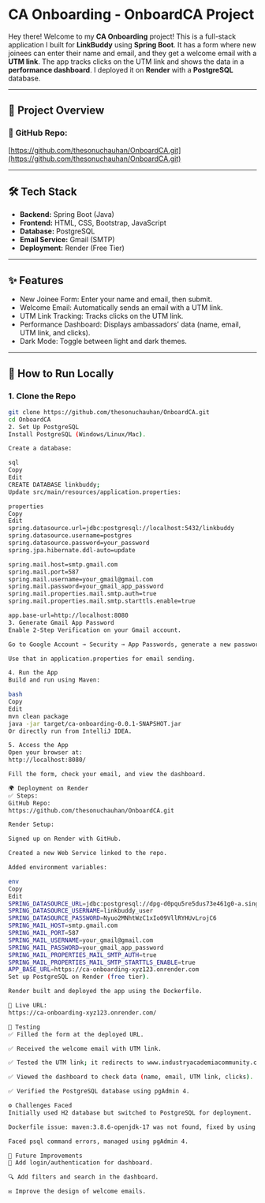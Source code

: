 # CA Onboarding - OnboardCA Project

Hey there! Welcome to my **CA Onboarding** project! This is a full-stack application I built for **LinkBuddy** using **Spring Boot**. It has a form where new joinees can enter their name and email, and they get a welcome email with a **UTM link**. The app tracks clicks on the UTM link and shows the data in a **performance dashboard**. I deployed it on **Render** with a **PostgreSQL** database.

---

## 🚀 Project Overview

### 🔗 **GitHub Repo:**  
[https://github.com/thesonuchauhan/OnboardCA.git](https://github.com/thesonuchauhan/OnboardCA.git)

---

## 🛠️ Tech Stack
- **Backend:** Spring Boot (Java)
- **Frontend:** HTML, CSS, Bootstrap, JavaScript
- **Database:** PostgreSQL
- **Email Service:** Gmail (SMTP)
- **Deployment:** Render (Free Tier)

---

## ✨ Features
- New Joinee Form: Enter your name and email, then submit.
- Welcome Email: Automatically sends an email with a UTM link.
- UTM Link Tracking: Tracks clicks on the UTM link.
- Performance Dashboard: Displays ambassadors’ data (name, email, UTM link, and clicks).
- Dark Mode: Toggle between light and dark themes.

---

## 🏃 How to Run Locally

### 1. **Clone the Repo**
```bash
git clone https://github.com/thesonuchauhan/OnboardCA.git
cd OnboardCA
2. Set Up PostgreSQL
Install PostgreSQL (Windows/Linux/Mac).

Create a database:

sql
Copy
Edit
CREATE DATABASE linkbuddy;
Update src/main/resources/application.properties:

properties
Copy
Edit
spring.datasource.url=jdbc:postgresql://localhost:5432/linkbuddy
spring.datasource.username=postgres
spring.datasource.password=your_password
spring.jpa.hibernate.ddl-auto=update

spring.mail.host=smtp.gmail.com
spring.mail.port=587
spring.mail.username=your_gmail@gmail.com
spring.mail.password=your_gmail_app_password
spring.mail.properties.mail.smtp.auth=true
spring.mail.properties.mail.smtp.starttls.enable=true

app.base-url=http://localhost:8080
3. Generate Gmail App Password
Enable 2-Step Verification on your Gmail account.

Go to Google Account → Security → App Passwords, generate a new password.

Use that in application.properties for email sending.

4. Run the App
Build and run using Maven:

bash
Copy
Edit
mvn clean package
java -jar target/ca-onboarding-0.0.1-SNAPSHOT.jar
Or directly run from IntelliJ IDEA.

5. Access the App
Open your browser at:
http://localhost:8080/

Fill the form, check your email, and view the dashboard.

🌍 Deployment on Render
✅ Steps:
GitHub Repo:
https://github.com/thesonuchauhan/OnboardCA.git

Render Setup:

Signed up on Render with GitHub.

Created a new Web Service linked to the repo.

Added environment variables:

env
Copy
Edit
SPRING_DATASOURCE_URL=jdbc:postgresql://dpg-d0pqu5re5dus73e461g0-a.singapore-postgres.render.com:5432/linkbuddy
SPRING_DATASOURCE_USERNAME=linkbuddy_user
SPRING_DATASOURCE_PASSWORD=Nyuo2MNhtWzC1xIo09VllRYHUvLrojC6
SPRING_MAIL_HOST=smtp.gmail.com
SPRING_MAIL_PORT=587
SPRING_MAIL_USERNAME=your_gmail@gmail.com
SPRING_MAIL_PASSWORD=your_gmail_app_password
SPRING_MAIL_PROPERTIES_MAIL_SMTP_AUTH=true
SPRING_MAIL_PROPERTIES_MAIL_SMTP_STARTTLS_ENABLE=true
APP_BASE_URL=https://ca-onboarding-xyz123.onrender.com
Set up PostgreSQL on Render (free tier).

Render built and deployed the app using the Dockerfile.

🔗 Live URL:
https://ca-onboarding-xyz123.onrender.com/

🔎 Testing
✅ Filled the form at the deployed URL.

✅ Received the welcome email with UTM link.

✅ Tested the UTM link; it redirects to www.industryacademiacommunity.com.

✅ Viewed the dashboard to check data (name, email, UTM link, clicks).

✅ Verified the PostgreSQL database using pgAdmin 4.

⚙️ Challenges Faced
Initially used H2 database but switched to PostgreSQL for deployment.

Dockerfile issue: maven:3.8.6-openjdk-17 was not found, fixed by using maven:3.8.7-eclipse-temurin-17.

Faced psql command errors, managed using pgAdmin 4.

🚀 Future Improvements
🔐 Add login/authentication for dashboard.

🔍 Add filters and search in the dashboard.

✉️ Improve the design of welcome emails.
